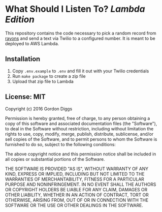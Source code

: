 # What Should I Listen To? _Lambda Edition_

This repository contains the code necessary to pick a random record from
[rayons](https://github.com/gordondiggs/rayons) and send a text via Twilio to a
configured number. It is meant to be deployed to AWS Lambda.

## Installation

1. Copy `.env.example` to `.env` and fill it out with your Twilio credentials
1. Run `make package` to create a zip file
1. Upload that zip file to Lambda

## License: MIT

Copyright (c) 2016 Gordon Diggs

Permission is hereby granted, free of charge, to any person obtaining a copy of
this software and associated documentation files (the "Software"), to deal in
the Software without restriction, including without limitation the rights to
use, copy, modify, merge, publish, distribute, sublicense, and/or sell copies
of the Software, and to permit persons to whom the Software is furnished to do
so, subject to the following conditions:

The above copyright notice and this permission notice shall be included in all
copies or substantial portions of the Software.

THE SOFTWARE IS PROVIDED "AS IS", WITHOUT WARRANTY OF ANY KIND, EXPRESS OR
IMPLIED, INCLUDING BUT NOT LIMITED TO THE WARRANTIES OF MERCHANTABILITY,
FITNESS FOR A PARTICULAR PURPOSE AND NONINFRINGEMENT. IN NO EVENT SHALL THE
AUTHORS OR COPYRIGHT HOLDERS BE LIABLE FOR ANY CLAIM, DAMAGES OR OTHER
LIABILITY, WHETHER IN AN ACTION OF CONTRACT, TORT OR OTHERWISE, ARISING FROM,
OUT OF OR IN CONNECTION WITH THE SOFTWARE OR THE USE OR OTHER DEALINGS IN THE
SOFTWARE.
